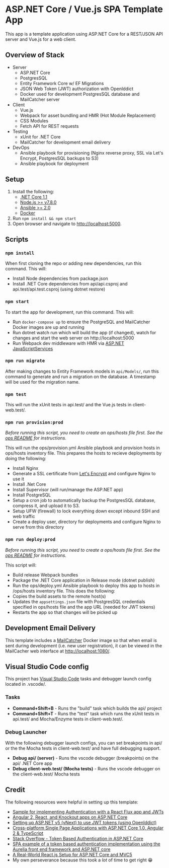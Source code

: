 # ASP.NET Core / Vue.js SPA Template App

This app is a template application using ASP.NET Core for a REST/JSON API server and Vue.js for a web client.

## Overview of Stack
- Server
  - ASP.NET Core
  - PostgresSQL
  - Entity Framework Core w/ EF Migrations
  - JSON Web Token (JWT) authorization with OpenIddict
  - Docker used for development PostgresSQL database and MailCatcher server
- Client
  - Vue.js
  - Webpack for asset bundling and HMR (Hot Module Replacement)
  - CSS Modules
  - Fetch API for REST requests
- Testing
  - xUnit for .NET Core
  - MailCatcher for development email delivery
- DevOps
  - Ansible playbook for provisioning (Nginx reverse proxy, SSL via Let's Encrypt, PostgresSQL backups to S3)
  - Ansible playbook for deployment

## Setup

1. Install the following:
   - [.NET Core 1.1](https://www.microsoft.com/net/core)
   - [Node.js >= v7.8.0](https://nodejs.org/en/download/)
   - [Ansible >= 2.0](http://docs.ansible.com/ansible/intro_installation.html)
   - [Docker](https://docs.docker.com/engine/installation/)
2. Run `npm install && npm start`
3. Open browser and navigate to [http://localhost:5000](http://localhost:5000).

## Scripts

### `npm install`

When first cloning the repo or adding new dependencies, run this command.  This will:

- Install Node dependencies from package.json
- Install .NET Core dependencies from api/api.csproj and api.test/api.test.csproj (using dotnet restore)

### `npm start`

To start the app for development, run this command.  This will:

- Run `docker-compose up` to ensure the PostgreSQL and MailCatcher Docker images are up and running
- Run dotnet watch run which will build the app (if changed), watch for changes and start the web server on http://localhost:5000
- Run Webpack dev middleware with HMR via [ASP.NET JavaScriptServices](https://github.com/aspnet/JavaScriptServices)

### `npm run migrate`

After making changes to Entity Framework models in `api/Models/`, run this command to generate and run a migration on the database.  A timestamp will be used for the migration name.

### `npm test`

This will run the xUnit tests in api.test/ and the Vue.js tests in client-web.test/.

### `npm run provision:prod`

 _Before running this script, you need to create an ops/hosts file first.  See the [ops README](ops/) for instructions._

 This will run the ops/provision.yml Ansible playbook and provision hosts in ops/hosts inventory file.  This prepares the hosts to recieve deployments by doing the following:
  - Install Nginx
  - Generate a SSL certificate from [Let's Encrypt](https://letsencrypt.org/) and configure Nginx to use it
  - Install .Net Core
  - Install Supervisor (will run/manage the ASP.NET app)
  - Install PostgreSQL
  - Setup a cron job to automatically backup the PostgresSQL database, compress it, and upload it to S3.
  - Setup UFW (firewall) to lock everything down except inbound SSH and web traffic
  - Create a deploy user, directory for deployments and configure Nginx to serve from this directory

### `npm run deploy:prod`

_Before running this script, you need to create a ops/hosts file first.  See the [ops README](ops/) for instructions._

This script will:
 - Build release Webpack bundles
 - Package the .NET Core application in Release mode (dotnet publish)
 - Run the ops/deploy.yml Ansible playbook to deploy this app to hosts in /ops/hosts inventory file.  This does the following:
  - Copies the build assets to the remote host(s)
  - Updates the `appsettings.json` file with PostgresSQL credentials specified in ops/hosts file and the app URL (needed for JWT tokens)
  - Restarts the app so that changes will be picked up

## Development Email Delivery

This template includes a [MailCatcher](https://mailcatcher.me/) Docker image so that when email is sent during development (i.e. new user registration), it can be viewed
in the MailCacher web interface at [http://localhost:1080/](http://localhost:1080/).

## Visual Studio Code config

This project has [Visual Studio Code](https://code.visualstudio.com/) tasks and debugger launch config located in .vscode/.

### Tasks

- **Command+Shift+B** - Runs the "build" task which builds the api/ project
- **Command+Shift+T** - Runs the "test" task which runs the xUnit tests in api.test/ and Mocha/Enzyme tests in client-web.test/.

### Debug Launcher

With the following debugger launch configs, you can set breakpoints in api/ or the the Mocha tests in client-web.test/ and have full debugging support.

- **Debug api/ (server)** - Runs the vscode debugger (breakpoints) on the api/ .NET Core app
- **Debug client-web.test/ (Mocha tests)** - Runs the vscode debugger on the client-web.test/ Mocha tests

## Credit

The following resources were helpful in setting up this template:

- [Sample for implementing Authentication with a React Flux app and JWTs](https://github.com/auth0-blog/react-flux-jwt-authentication-sample)
- [Angular 2, React, and Knockout apps on ASP.NET Core](http://blog.stevensanderson.com/2016/05/02/angular2-react-knockout-apps-on-aspnet-core/)
- [Setting up ASP.NET v5 (vNext) to use JWT tokens (using OpenIddict)](http://capesean.co.za/blog/asp-net-5-jwt-tokens/)
- [Cross-platform Single Page Applications with ASP.NET Core 1.0, Angular 2 & TypeScript](https://chsakell.com/2016/01/01/cross-platform-single-page-applications-with-asp-net-5-angular-2-typescript/)
- [Stack Overflow - Token Based Authentication in ASP.NET Core](http://stackoverflow.com/questions/30546542/token-based-authentication-in-asp-net-core-refreshed)
- [SPA example of a token based authentication implementation using the Aurelia front end framework and ASP.NET core]( https://github.com/alexandre-spieser/AureliaAspNetCoreAuth)
- [A Real-World React.js Setup for ASP.NET Core and MVC5](https://www.simple-talk.com/dotnet/asp-net/a-real-world-react-js-setup-for-asp-net-core-and-mvc)
- My own perseverance because this took a _lot_ of time to get right 😁
